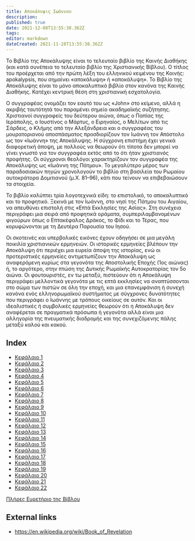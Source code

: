 ```yaml
---
title: Αποκάλυψις Ιωάννου
description: 
published: true
date: 2021-12-08T13:55:38.362Z
tags: 
editor: markdown
dateCreated: 2021-11-28T13:55:38.362Z
---
```


Το Βιβλίο της Αποκάλυψης είναι το τελευταίο βιβλίο της Καινής Διαθήκης (και κατά συνέπεια το τελευταίο βιβλίο της Χριστιανικής Βίβλου). Ο τίτλος του προέρχεται από την πρώτη λέξη του ελληνικού κειμένου της Κοινής: apokalypsis, που σημαίνει «αποκάλυψη» ή «αποκάλυψη». Το Βιβλίο της Αποκάλυψης είναι το μόνο αποκαλυπτικό βιβλίο στον κανόνα της Καινής Διαθήκης. Κατέχει κεντρική θέση στη χριστιανική εσχατολογία.

Ο συγγραφέας ονομάζει τον εαυτό του ως «John» στο κείμενο, αλλά η ακριβής ταυτότητά του παραμένει σημείο ακαδημαϊκής συζήτησης. Χριστιανοί συγγραφείς του δεύτερου αιώνα, όπως ο Παπίας της Ιεράπολης, ο Ιουστίνος ο Μάρτυς, ο Ειρηναίος, ο Μελίτων από τις Σάρδεις, ο Κλήμης από την Αλεξάνδρεια και ο συγγραφέας του μουρατοριανού αποσπάσματος προσδιορίζουν τον Ιωάννη τον Απόστολο ως τον «Ιωάννη» της Αποκάλυψης. Η σύγχρονη επιστήμη έχει γενικά διαφορετική άποψη, με πολλούς να θεωρούν ότι τίποτα δεν μπορεί να γίνει γνωστό για τον συγγραφέα εκτός από το ότι ήταν χριστιανός προφήτης. Οι σύγχρονοι θεολόγοι χαρακτηρίζουν τον συγγραφέα της Αποκάλυψης ως «Ιωάννη της Πάτμου». Το μεγαλύτερο μέρος των παραδοσιακών πηγών χρονολογούν το βιβλίο στη βασιλεία του Ρωμαίου αυτοκράτορα Δομιτιανού (μ.Χ. 81–96), κάτι που τείνουν να επιβεβαιώσουν τα στοιχεία.

Το βιβλίο καλύπτει τρία λογοτεχνικά είδη: το επιστολικό, το αποκαλυπτικό και το προφητικό. Ξεκινά με τον Ιωάννη, στο νησί της Πάτμου του Αιγαίου, να απευθύνει επιστολή στις «Επτά Εκκλησίες της Ασίας». Στη συνέχεια περιγράφει μια σειρά από προφητικά οράματα, συμπεριλαμβανομένων φιγούρων όπως ο Επτακέφαλος Δράκος, το Φίδι και το Τέρας, που κορυφώνονται με τη Δευτέρα Παρουσία του Ιησού.

Οι σκοτεινές και υπερβολικές εικόνες έχουν οδηγήσει σε μια μεγάλη ποικιλία χριστιανικών ερμηνειών. Οι ιστορικές ερμηνείες βλέπουν την Αποκάλυψη ότι περιέχει μια ευρεία άποψη της ιστορίας, ενώ οι προτεριστικές ερμηνείες αντιμετωπίζουν την Αποκάλυψη ως αναφερόμενη κυρίως στα γεγονότα της Αποστολικής Εποχής (1ος αιώνας) ή, το αργότερο, στην πτώση της Δυτικής Ρωμαϊκής Αυτοκρατορίας τον 5ο αιώνα. Οι φουτουριστές, εν τω μεταξύ, πιστεύουν ότι η Αποκάλυψη περιγράφει μελλοντικά γεγονότα με τις επτά εκκλησίες να αναπτύσσονται στο σώμα των πιστών σε όλη την εποχή, και μια επανεμφάνιση ή συνεχή κανόνα ενός ελληνορωμαϊκού συστήματος με σύγχρονες δυνατότητες που περιγράφει ο Ιωάννης με τρόπους οικείους σε αυτόν. Και οι ιδεαλιστικές ή συμβολικές ερμηνείες θεωρούν ότι η Αποκάλυψη δεν αναφέρεται σε πραγματικά πρόσωπα ή γεγονότα αλλά είναι μια αλληγορία της πνευματικής διαδρομής και της συνεχιζόμενης πάλης μεταξύ καλού και κακού.

## Index

- [Κεφάλαιο 1](/el/Bible/Revelation/1)
- [Κεφάλαιο 2](/el/Bible/Revelation/2)
- [Κεφάλαιο 3](/el/Bible/Revelation/3)
- [Κεφάλαιο 4](/el/Bible/Revelation/4)
- [Κεφάλαιο 5](/el/Bible/Revelation/5)
- [Κεφάλαιο 6](/el/Bible/Revelation/6)
- [Κεφάλαιο 7](/el/Bible/Revelation/7)
- [Κεφάλαιο 8](/el/Bible/Revelation/8)
- [Κεφάλαιο 9](/el/Bible/Revelation/9)
- [Κεφάλαιο 10](/el/Bible/Revelation/10)
- [Κεφάλαιο 11](/el/Bible/Revelation/11)
- [Κεφάλαιο 12](/el/Bible/Revelation/12)
- [Κεφάλαιο 13](/el/Bible/Revelation/13)
- [Κεφάλαιο 14](/el/Bible/Revelation/14)
- [Κεφάλαιο 15](/el/Bible/Revelation/15)
- [Κεφάλαιο 16](/el/Bible/Revelation/16)
- [Κεφάλαιο 17](/el/Bible/Revelation/17)
- [Κεφάλαιο 18](/el/Bible/Revelation/18)
- [Κεφάλαιο 19](/el/Bible/Revelation/19)
- [Κεφάλαιο 20](/el/Bible/Revelation/20)
- [Κεφάλαιο 21](/el/Bible/Revelation/21)
- [Κεφάλαιο 22](/el/Bible/Revelation/22)


[Πλήρες Ευρετήριο της Βίβλου](/el/index/bible)


## External links

- https://en.wikipedia.org/wiki/Book_of_Revelation